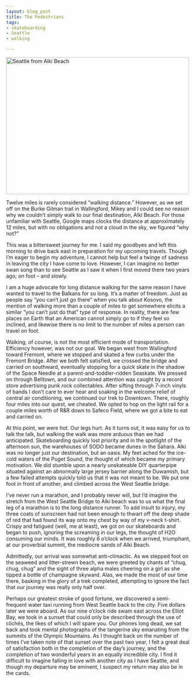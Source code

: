 ```yaml
---
layout: blog_post
title: The Pedestrians
tags: 
- skateboarding
- Seattle
- walking

---
```

<a href="https://www.flickr.com/photos/125061170@N06/14688435105" title="Seattle from Alki Beach by Kevin Bicknell, on Flickr"><img src="https://farm3.staticflickr.com/2900/14688435105_43758e39b1.jpg" width="500" height="375" alt="Seattle from Alki Beach"></a>

Twelve miles is rarely considered “walking distance.” However, as we set off on the Burke Gilman trail in Wallingford, Mikey and I could see no reason why we couldn’t simply walk to our final destination, Alki Beach.  For those unfamiliar with Seattle, Google maps clocks the distance at approximately 12 miles, but with no obligations and not a cloud in the sky, we figured “why not?”  

This was a bittersweet journey for me.  I said my goodbyes and left this morning to drive back east in preparation for my upcoming travels.  Though I’m eager to begin my adventure, I cannot help but feel a twinge of sadness in leaving the city I have come to love.  However, I can imagine no better swan song than to see Seattle as I saw it when I first moved there two years ago; on foot – and slowly.  

I am a huge advocate for long distance walking for the same reason I have wanted to travel to the Balkans for so long.  It’s a matter of freedom.  Just as people say “you can’t just go there” when you talk about Kosovo, the mention of walking more than a couple of miles to get somewhere elicits a similar “you can’t just do that” type of response.  In reality, there are few places on Earth that an American cannot simply go to if they feel so inclined, and likewise there is no limit to the number of miles a person can travel on foot. 

Walking, of course, is not the most efficient mode of transportation. Efficiency however, was not our goal.  We began west from Wallingford toward Fremont, where we stopped and skated a few curbs under the Fremont Bridge.  After we both felt satisfied, we crossed the bridge and carried on southward, eventually stopping for a quick skate in the shadow of the Space Needle at a parent-and-toddler-ridden Seaskate. We pressed on through Belltown, and our combined attention was caught by a record store advertising punk rock collectables.  After sifting through 7-inch vinyls of bands I don’t care to ever hear and soaking in the welcome relief of central air conditioning, we continued our trek to Downtown. There, roughly four miles into our quest, we cheated.  We opted to hop on the light rail for a couple miles worth of R&R down to Safeco Field, where we got a bite to eat and carried on.

At this point, we were hot. Our legs hurt.  As it turns out, it was easy for us to talk the talk, but walking the walk was more arduous than we had anticipated.  Skateboarding quickly lost priority and in the spotlight of the afternoon sun, the warehouses of SODO became dunes in the Sahara. Alki was no longer just our destination, but an oasis. My feet ached for the ice-cold waters of the Puget Sound, the thought of which became my primary motivation.  We did stumble upon a nearly unskateable DIY quarterpipe situated against an abnormally large jersey barrier along the Duwamish, but a few failed attempts quickly told us that it was not meant to be.   We put one foot in front of another, and climbed across the West Seattle bridge.  

I’ve never run a marathon, and I probably never will, but I’d imagine the stretch from the West Seattle Bridge to Alki beach was to us what the final leg of a marathon is to the long distance runner.  To add insult to injury, my three coats of sunscreen had not been enough to thwart off the deep shade of red that had found its way onto my chest by way of my v-neck t-shirt.  Crispy and fatigued (well, me at least), we got on our skateboards and began to push, ignoring the screaming in our legs, the thought of H2O consuming our minds.  It was roughly 6 o’clock when we arrived, triumphant, at our proverbial summit, the mediocre sands of Alki Beach. 

Admittedly, our arrival was somewhat anti-climactic.  As we stepped foot on the seaweed and litter-strewn beach, we were greeted by chants of “chug, chug, chug” and the sight of three alpha males cheering on a girl as she tipped a bottle of champagne skyward.  Alas, we made the most of our time there, basking in the glory of a trek completed, attempting to ignore the fact that our journey was really only half over.  

Perhaps our greatest stroke of good fortune, we discovered a semi-frequent water taxi running from West Seattle back to the city.  Five dollars later we were aboard.  As our nine o’clock ride swam east across the Elliot Bay, we took in a sunset that could only be described through the use of clichés, the likes of which I will spare you.  Our phones long dead, we sat back and took mental photographs of the tangerine sky emanating from the summits of the Olympic Mountains. As I thought back on the number of times I’ve taken note of that sunset over the past two year, I felt a great deal of satisfaction both in the completion of the day’s journey, and the completion of two wonderful years in an equally incredible city. I find it difficult to imagine falling in love with another city as I have Seattle, and though my departure may be eminent, I suspect my return may also be in the cards.
